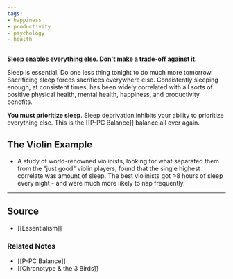 ```yaml
---
tags:
- happiness
- productivity
- psychology
- health
---
```

**Sleep enables everything else. Don't make a trade-off against it.**

Sleep is essential. Do one less thing tonight to do much more tomorrow. Sacrificing sleep forces sacrifices everywhere else. Consistently sleeping enough, at consistent times, has been widely correlated with all sorts of positive physical health, mental health, happiness, and productivity benefits.

**You must prioritize sleep**. Sleep deprivation inhibits your ability to prioritize everything else. This is the [[P-PC Balance]] balance all over again. 

## The Violin Example

- A study of world-renowned violinists, looking for what separated them from the "just good" violin players, found that the single highest correlate was amount of sleep. The best violinists got >8 hours of sleep every night - and were much more likely to nap frequently.

---

## Source
- [[Essentialism]]

### Related Notes
- [[P-PC Balance]]
- [[Chronotype & the 3 Birds]]